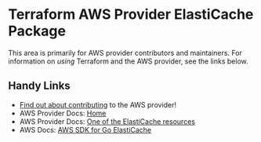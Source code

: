 # Terraform AWS Provider ElastiCache Package

This area is primarily for AWS provider contributors and maintainers. For information on _using_ Terraform and the AWS provider, see the links below.


## Handy Links
* [Find out about contributing](../../../docs/contributing) to the AWS provider!
* AWS Provider Docs: [Home](https://registry.terraform.io/providers/hashicorp/aws/latest/docs)
* AWS Provider Docs: [One of the ElastiCache resources](https://registry.terraform.io/providers/hashicorp/aws/latest/docs/resources/elasticache_cluster)
* AWS Docs: [AWS SDK for Go ElastiCache](https://docs.aws.amazon.com/sdk-for-go/api/service/elasticache/)
